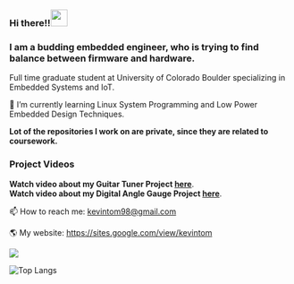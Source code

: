 ### Hi there!!<img src="https://raw.githubusercontent.com/MartinHeinz/MartinHeinz/master/wave.gif" width="30px">  

### I am a budding embedded engineer, who is trying to find balance between firmware and hardware.

Full time graduate student at University of Colorado Boulder specializing in Embedded Systems and IoT.

🌱 I’m currently learning Linux System Programming and Low Power Embedded Design Techniques.

**Lot of the repositories I work on are private, since they are related to coursework.**

### Project Videos  
**Watch video about my Guitar Tuner Project [here](https://cutt.ly/YIftOIe)**.  
**Watch video about my Digital Angle Gauge Project [here](https://cutt.ly/bIftGs0)**. 


📫 How to reach me: kevintom98@gmail.com

🌎 My website: https://sites.google.com/view/kevintom

![](https://komarev.com/ghpvc/?username=kevintom98)

![Top Langs](https://github-readme-stats.vercel.app/api/top-langs/?username=kevintom98&layout=compact)

